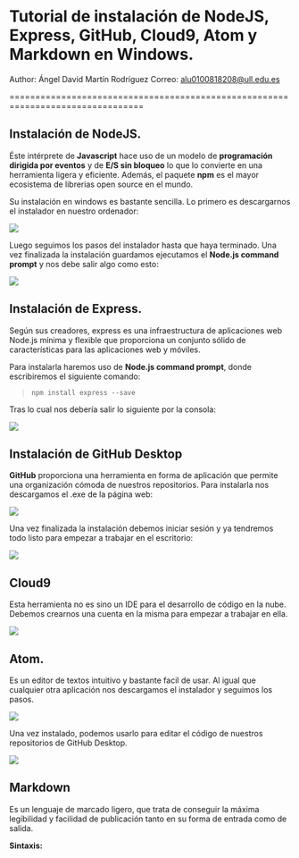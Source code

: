 Tutorial de instalación de NodeJS, Express, GitHub, Cloud9, Atom y Markdown en Windows.
=================================================================================
Author: Ángel David Martín Rodríguez
Correo: alu0100818208@ull.edu.es

================================================================================
## Instalación de NodeJS.

Éste intérprete de **Javascript** hace uso de un modelo de **programación dirigida por eventos** y de **E/S sin bloqueo**
lo que lo convierte en una herramienta ligera y eficiente. Además, el paquete **npm** es el mayor ecosistema de librerias
open source en el mundo.

Su instalación en windows es bastante sencilla. Lo primero es descargarnos el instalador en nuestro ordenador:

![](images/NodeJsDownload)

Luego seguimos los pasos del instalador hasta que haya terminado. Una vez finalizada la instalación guardamos ejecutamos el
**Node.js command prompt** y nos debe salir algo como esto:

![](images/NodeJsPrompt)

## Instalación de Express.

Según sus creadores, express es una infraestructura de aplicaciones web Node.js mínima y flexible que proporciona un conjunto
sólido de características para las aplicaciones web y móviles.

Para instalarla haremos uso de **Node.js command prompt**, donde escribiremos el siguiente comando:

> `npm install express --save`

Tras lo cual nos debería salir lo siguiente por la consola:

![](images/expressinstall)

## Instalación de GitHub Desktop

**GitHub** proporciona una herramienta en forma de aplicación que permite una organización cómoda de nuestros repositorios.
Para instalarla nos descargamos el .exe de la página web:

![](images/GitHubDownload)

Una vez finalizada la instalación debemos iniciar sesión y ya tendremos todo listo para empezar a trabajar en el escritorio:

![](images/GitHubDesktop)

## Cloud9

Esta herramienta no es sino un IDE para el desarrollo de código en la nube. Debemos crearnos una cuenta en la misma para
empezar a trabajar en ella.

![](images/Cloud9)

## Atom.

Es un editor de textos intuitivo y bastante facil de usar. Al igual que cualquier otra aplicación nos descargamos
el instalador y seguimos los pasos.

![](image/AtomDownload)

Una vez instalado, podemos usarlo para editar el código de nuestros repositorios de GitHub Desktop.

![](image/AtomDesktop)

## Markdown

Es un lenguaje de marcado ligero, que trata de conseguir la máxima legibilidad y facilidad de publicación tanto en su
forma de entrada como de salida.

**Sintaxis:**
